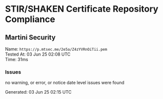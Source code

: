 # STIR/SHAKEN Certificate Repository Compliance

## Martini Security

Name: `https://p.mtsec.me/2e5a/Z4zYVRnOiTii.pem`\
Tested At: 03 Jun 25 02:08 UTC\
Time: 31ms

### Issues

no warning, or error, or notice date level issues were found

Generated: 03 Jun 25 02:15 UTC